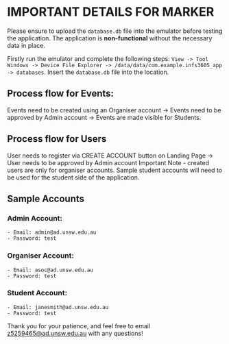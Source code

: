 # IMPORTANT DETAILS FOR MARKER

Please ensure to upload the `database.db` file into the emulator before testing the application.
The application is **non-functional** without the necessary data in place.

Firstly run the emulator and complete the following steps:
`View -> Tool Windows -> Device File Explorer -> /data/data/com.example.infs3605_app -> databases`. 
Insert the `database.db` file into the location.

## Process flow for Events:
Events need to be created using an Organiser account -> Events need to be approved by Admin account -> Events are made visible for Students.

## Process flow for Users
User needs to register via CREATE ACCOUNT button on Landing Page -> User needs to be approved by Admin account
Important Note - created users are only for organiser accounts. Sample student accounts will need to be used for the student side of the application.

## Sample Accounts
### Admin Account:
    - Email: admin@ad.unsw.edu.au
    - Password: test

### Organiser Account:
    - Email: asoc@ad.unsw.edu.au
    - Password: test

### Student Account:
    - Email: janesmith@ad.unsw.edu.au
    - Password: test

Thank you for your patience, and feel free to email z5259465@ad.unsw.edu.au with any questions!
